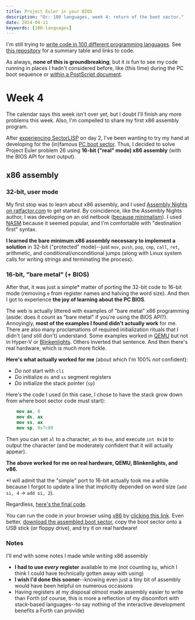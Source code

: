 ```yaml
---
title: Project Euler in your BIOS
description: "Or: 100 languages, week 4: return of the boot sector."
date: 2024-04-11
keywords: [100-languages]
---
```

I'm still trying to [write code in 100 different programming languages](100-languages.md). See [this repository](https://github.com/jaredkrinke/100-languages) for a summary table and links to code.

As always, **none of this is groundbreaking**, but it *is* fun to see my code running in places I hadn't considered before, like (this time) during the PC boot sequence or [within a PostScript document](100-languages-5.md#postscript).

# Week 4
The calendar says this week isn't over yet, but I doubt I'll finish any more problems this week. Also, I'm compelled to share my first x86 assembly program.

After [experiencing SectorLISP](100-languages-2.md) on day 2, I've been wanting to try my hand at developing for the (in)famous [PC boot sector](https://en.wikipedia.org/wiki/Boot_sector#The_IBM_PC_and_compatible_computers). Thus, I decided to solve Project Euler problem 26 using **16-bit ("real" mode) x86 assembly** (with the BIOS API for text output).

## x86 assembly
### 32-bit, user mode
My first stop was to learn about x86 assembly, and I used [Assembly Nights on ratfactor.com](https://ratfactor.com/assembly-nights) to get started. By coincidence, like the Assembly Nights author, I was developing on an old netbook ([because minimalism](minimal-dev-env-4.md#hello-netbook)). I used [NASM](https://nasm.us/) because it seemed popular, and I'm comfortable with "destination first" syntax.

**I learned the bare minimum x86 assembly necessary to implement a solution** in 32-bit ("protected" mode)--just `mov`, `push`, `pop`, `cmp`, `call`, `ret`, arithmetic, and conditional/unconditional jumps (along with Linux system calls for writing strings and terminating the process).

### 16-bit, "bare metal" (+ BIOS)
After that, it was just a simple* matter of porting the 32-bit code to 16-bit mode (removing `e` from register names and halving the word size). And then I got to experience **the joy of learning about the PC BIOS**.

The web is actually littered with examples of "bare metal" x86 programming (aside: does it count as "bare metal" if you're using the BIOS API?). Annoyingly, **most of the examples I found didn't actually work** for me. There are also many proclamations of required initialization rituals that I didn't (and still don't) understand. Some examples worked in [QEMU](https://www.qemu.org/) but not in Hyper-V or [Blinkenlights](https://justine.lol/blinkenlights/). Others inverted that sentence. And then there's real hardware, which is much more fickle.

**Here's what actually worked for me**  (about which I'm 100% *not* confident):

* *Do not* start with `cli`
* *Do* initialize `ds` and `ss` segment registers
* *Do* initialize  the stack pointer (`sp`)

Here's the code I used (in this case, I chose to have the stack grow down from where boot sector code must start):

```nasm
	mov ax, 0
	mov ds, ax
	mov ss, ax
	mov sp, 0x7c00
```

Then you can set `al` to a character, `ah` to `0xe`, and execute `int 0x10` to output the character (and be moderately confident that it will actually appear).

**The above worked for me on real hardware, QEMU, Blinkenlights, and v86.**

*I will admit that the "simple" port to 16-bit actually took me a while because I forgot to update a line that implicitly depended on word size (`add si, 4` &rarr; `add si, 2`).

Regardless, [here's the final code](https://github.com/jaredkrinke/100-languages/blob/main/src/p26.asm).

You can run the code in your browser using [v86](https://copy.sh/v86/) by [clicking this link](https://copy.sh/v86/?profile=custom&fda.url=data:file/octet-stream;base64,uAAAjtiO0LwAfLsAALoAAL4AAIPDAYH76AN0EYnZ6FUAOfB/AuvsicaJ2uvmidDoDQDplQBQg8AwtA7NEFjDUlFTUFa7CgC+AAC6AAD3+1KDxgGD+AB18oP+AHQJWOjU/4PuAevytA6wDc0QsArNEF5YW1law1dWUlFTUL8AALsKALgKADnIfQUPr8Pr97oAAPf5g/oAdB2J0IPHAVC6AACJ5oPGAoPCATn6dNg7BHXyidDrA7gAAIP/AHQGW4PvAev1W1tZWl5fw/Q=). Even better, [download the assembled boot sector](https://github.com/jaredkrinke/100-languages/blob/main/src/p26.img), copy the boot sector onto a USB stick (or floppy drive), and try it on real hardware!

### Notes
I'll end with some notes I made while writing x86 assembly

* **I had to use *every* register** available to me (not counting `bp`, which I think I could have technically gotten away with using)
* **I wish I'd done this sooner**--knowing even just a tiny bit of assembly would have been helpful on numerous occasions
* Having registers at my disposal *almost* made assembly easier to write than Forth (of course, this is more a reflection of my discomfort with stack-based languages--to say nothing of the interactive development benefits a Forth can provide)
